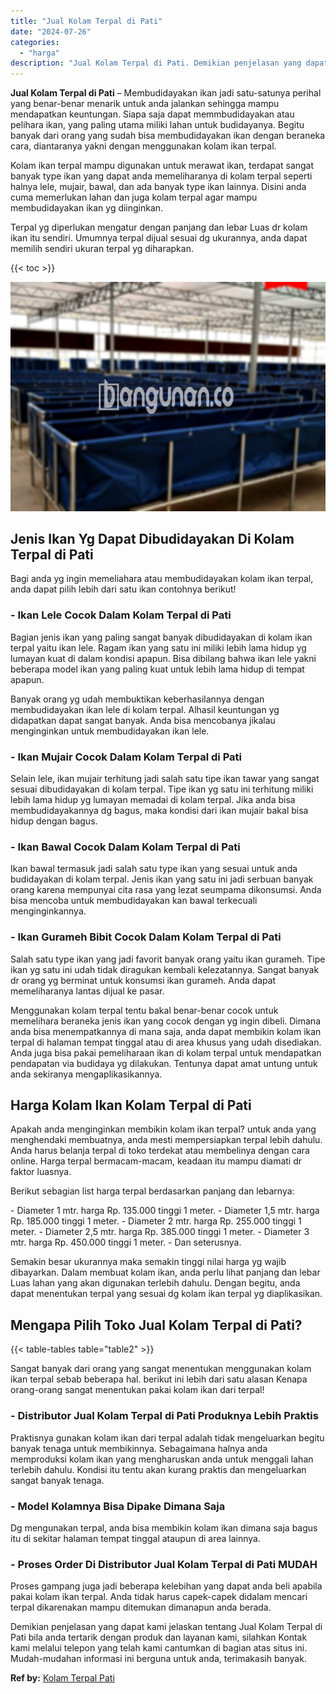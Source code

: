 ```yaml
---
title: "Jual Kolam Terpal di Pati"
date: "2024-07-26"
categories: 
  - "harga"
description: "Jual Kolam Terpal di Pati. Demikian penjelasan yang dapat kami jelaskan tentang Jual Kolam Terpal di Pati bila anda tertarik dengan produk dan layanan kami,..."
---
```


**Jual Kolam Terpal di Pati** – Membudidayakan ikan jadi satu-satunya perihal yang benar-benar menarik untuk anda jalankan sehingga mampu mendapatkan keuntungan. Siapa saja dapat memmbudidayakan atau pelihara ikan, yang paling utama miliki lahan untuk budidayanya. Begitu banyak dari orang yang sudah bisa membudidayakan ikan dengan beraneka cara, diantaranya yakni dengan menggunakan kolam ikan terpal.

Kolam ikan terpal mampu digunakan untuk merawat ikan, terdapat sangat banyak type ikan yang dapat anda memeliharanya di kolam terpal seperti halnya lele, mujair, bawal, dan ada banyak type ikan lainnya. Disini anda cuma memerlukan lahan dan juga kolam terpal agar mampu membudidayakan ikan yg diinginkan.

Terpal yg diperlukan mengatur dengan panjang dan lebar Luas dr kolam ikan itu sendiri. Umumnya terpal dijual sesuai dg ukurannya, anda dapat memilih sendiri ukuran terpal yg diharapkan.

{{< toc >}}

![Jual Kolam Terpal di Pati](/images/jual-kolam-terpal-10.png)

## Jenis Ikan Yg Dapat Dibudidayakan Di Kolam Terpal di Pati

Bagi anda yg ingin memeliahara atau membudidayakan kolam ikan terpal, anda dapat pilih lebih dari satu ikan contohnya berikut!

### \- Ikan Lele Cocok Dalam Kolam Terpal di Pati

Bagian jenis ikan yang paling sangat banyak dibudidayakan di kolam ikan terpal yaitu ikan lele. Ragam ikan yang satu ini miliki lebih lama hidup yg lumayan kuat di dalam kondisi apapun. Bisa dibilang bahwa ikan lele yakni beberapa model ikan yang paling kuat untuk lebih lama hidup di tempat apapun.

Banyak orang yg udah membuktikan keberhasilannya dengan membudidayakan ikan lele di kolam terpal. Alhasil keuntungan yg didapatkan dapat sangat banyak. Anda bisa mencobanya jikalau menginginkan untuk membudidayakan ikan lele.

### \- Ikan Mujair Cocok Dalam Kolam Terpal di Pati

Selain lele, ikan mujair terhitung jadi salah satu tipe ikan tawar yang sangat sesuai dibudidayakan di kolam terpal. Tipe ikan yg satu ini terhitung miliki lebih lama hidup yg lumayan memadai di kolam terpal. Jika anda bisa membudidayakannya dg bagus, maka kondisi dari ikan mujair bakal bisa hidup dengan bagus.

### \- Ikan Bawal Cocok Dalam Kolam Terpal di Pati

Ikan bawal termasuk jadi salah satu type ikan yang sesuai untuk anda budidayakan di kolam terpal. Jenis ikan yang satu ini jadi serbuan banyak orang karena mempunyai cita rasa yang lezat seumpama dikonsumsi. Anda bisa mencoba untuk membudidayakan kan bawal terkecuali menginginkannya.

### \- Ikan Gurameh Bibit Cocok Dalam Kolam Terpal di Pati

Salah satu type ikan yang jadi favorit banyak orang yaitu ikan gurameh. Tipe ikan yg satu ini udah tidak diragukan kembali kelezatannya. Sangat banyak dr orang yg berminat untuk konsumsi ikan gurameh. Anda dapat memeliharanya lantas dijual ke pasar.

Menggunakan kolam terpal tentu bakal benar-benar cocok untuk memelihara beraneka jenis ikan yang cocok dengan yg ingin dibeli. Dimana anda bisa menempatkannya di mana saja, anda dapat membikin kolam ikan terpal di halaman tempat tinggal atau di area khusus yang udah disediakan. Anda juga bisa pakai pemeliharaan ikan di kolam terpal untuk mendapatkan pendapatan via budidaya yg dilakukan. Tentunya dapat amat untung untuk anda sekiranya mengaplikasikannya.

## Harga Kolam Ikan Kolam Terpal di Pati

Apakah anda menginginkan membikin kolam ikan terpal? untuk anda yang menghendaki membuatnya, anda mesti mempersiapkan terpal lebih dahulu. Anda harus belanja terpal di toko terdekat atau membelinya dengan cara online. Harga terpal bermacam-macam, keadaan itu mampu diamati dr faktor luasnya.

Berikut sebagian list harga terpal berdasarkan panjang dan lebarnya:

\- Diameter 1 mtr. harga Rp. 135.000 tinggi 1 meter. - Diameter 1,5 mtr. harga Rp. 185.000 tinggi 1 meter. - Diameter 2 mtr. harga Rp. 255.000 tinggi 1 meter. - Diameter 2,5 mtr. harga Rp. 385.000 tinggi 1 meter. - Diameter 3 mtr. harga Rp. 450.000 tinggi 1 meter. - Dan seterusnya.

Semakin besar ukurannya maka semakin tinggi nilai harga yg wajib dibayarkan. Dalam membuat kolam ikan, anda perlu lihat panjang dan lebar Luas lahan yang akan digunakan terlebih dahulu. Dengan begitu, anda dapat menentukan terpal yang sesuai dg kolam ikan terpal yg diaplikasikan.

## Mengapa Pilih Toko Jual Kolam Terpal di Pati?

{{< table-tables table="table2" >}}

Sangat banyak dari orang yang sangat menentukan menggunakan kolam ikan terpal sebab beberapa hal. berikut ini lebih dari satu alasan Kenapa orang-orang sangat menentukan pakai kolam ikan dari terpal!

### \- Distributor Jual Kolam Terpal di Pati Produknya Lebih Praktis

Praktisnya gunakan kolam ikan dari terpal adalah tidak mengeluarkan begitu banyak tenaga untuk membikinnya. Sebagaimana halnya anda memproduksi kolam ikan yang mengharuskan anda untuk menggali lahan terlebih dahulu. Kondisi itu tentu akan kurang praktis dan mengeluarkan sangat banyak tenaga.

### \- Model Kolamnya Bisa Dipake Dimana Saja

Dg mengunakan terpal, anda bisa membikin kolam ikan dimana saja bagus itu di sekitar halaman tempat tinggal ataupun di area lainnya.

### \- Proses Order Di Distributor Jual Kolam Terpal di Pati MUDAH

Proses gampang juga jadi beberapa kelebihan yang dapat anda beli apabila pakai kolam ikan terpal. Anda tidak harus capek-capek didalam mencari terpal dikarenakan mampu ditemukan dimanapun anda berada.

Demikian penjelasan yang dapat kami jelaskan tentang Jual Kolam Terpal di Pati bila anda tertarik dengan produk dan layanan kami, silahkan Kontak kami melalui telepon yang telah kami cantumkan di bagian atas situs ini. Mudah-mudahan informasi ini berguna untuk anda, terimakasih banyak.

**Ref by:** [Kolam Terpal Pati](https://id.wikipedia.org/wiki/Kolam)
